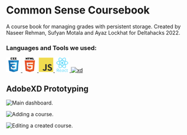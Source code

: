 # Common Sense Coursebook
A course book for managing grades with persistent storage. Created by Naseer Rehman, Sufyan Motala and Ayaz Lockhat for Deltahacks 2022.

<h3 align="left">Languages and Tools we used:</h3>
<p align="left"> <a href="https://www.w3schools.com/css/" target="_blank" rel="noreferrer"> <img src="https://raw.githubusercontent.com/devicons/devicon/master/icons/css3/css3-original-wordmark.svg" alt="css3" width="40" height="40"/> </a> <a href="https://www.w3.org/html/" target="_blank" rel="noreferrer"> <img src="https://raw.githubusercontent.com/devicons/devicon/master/icons/html5/html5-original-wordmark.svg" alt="html5" width="40" height="40"/> </a> <a href="https://developer.mozilla.org/en-US/docs/Web/JavaScript" target="_blank" rel="noreferrer"> <img src="https://raw.githubusercontent.com/devicons/devicon/master/icons/javascript/javascript-original.svg" alt="javascript" width="40" height="40"/> </a> <a href="https://reactjs.org/" target="_blank" rel="noreferrer"> <img src="https://raw.githubusercontent.com/devicons/devicon/master/icons/react/react-original-wordmark.svg" alt="react" width="40" height="40"/> </a> <a href="https://www.adobe.com/products/xd.html" target="_blank" rel="noreferrer"> <img src="https://cdn.worldvectorlogo.com/logos/adobe-xd.svg" alt="xd" width="40" height="40"/> </a> </p>

## AdobeXD Prototyping
![Main dashboard.](https://user-images.githubusercontent.com/91574262/149611851-6168a4fe-0bb4-4182-a15d-3bdf4d75ed01.png)

![Adding a course.](https://user-images.githubusercontent.com/91574262/149611939-7d26f5fb-d05d-4949-a997-b1b43a5c8ed2.png)

![Editing a created course.](https://user-images.githubusercontent.com/91574262/149611949-492e4a87-ffe4-4c4c-b36d-4bffef297a95.png)
